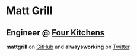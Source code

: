 # Matt Grill
## Engineer @ <a href="http://www.fourkitchens.com">Four Kitchens</a>

**mattgrill** on [GitHub](https://github.com/mattgrill) and
**alwaysworking** on [Twitter](https://twitter.com/alwaysworking).
